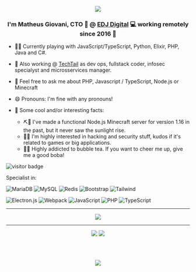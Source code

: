 <div align="center">
<img src="https://readme-typing-svg.herokuapp.com?font=sans-serif&size=30&color=8A17B3&center=true&vCenter=true&lines=%3COl%C3%A1%2C+mundo!%2F%3E;%3CHello%2C+world!%2F%3E;%3CCiao%2C+mondo!%2F%3E" />
</div>  

### <div align="center">I'm Matheus Giovani, CTO 👨‍ @ [EDJ Digital](https://github.com/edjdigital) 💻 working remotely since 2016 🚀</div>  

- 👨‍💻 Currently playing with JavaScript/TypeScript, Python, Elixir, PHP, Java and C#.
- 🔭 Also working @ [TechTail](https://github.com/techtail) as dev ops, fullstack coder, infosec specialyst and microsservices manager.
- 💬 Feel free to ask me about PHP, Javascript / TypeScript, Node.js or Minecraft
- 😄 Pronouns: I'm fine with any pronouns!

- 🤔 Some cool and/or interesting facts:
  - ⛏💎 I've made a functional Node.js Minecraft server for version 1.16 in the past, but it never saw the sunlight rise.
  - 🐱‍💻 I'm highly interested in hacking and security stuff, kudos if it's related to games or big applications.
  - 🧋🥤 Highly addicted to bubble tea. If you want to cheer me up, give me a good boba!

![visitor badge](https://visitor-badge.glitch.me/badge?page_id=theprometeus.theprometeus.visitor-badge)

Specialist in:

![MariaDB](https://img.shields.io/badge/MariaDB-003545?style=for-the-badge&logo=mariadb&logoColor=white) ![MySQL](https://img.shields.io/badge/mysql-%2300f.svg?style=for-the-badge&logo=mysql&logoColor=white) ![Redis](https://img.shields.io/badge/redis-%23DD0031.svg?style=for-the-badge&logo=redis&logoColor=white) ![Bootstrap](https://img.shields.io/badge/bootstrap-%23563D7C.svg?style=for-the-badge&logo=bootstrap&logoColor=white) ![Tailwind](https://img.shields.io/badge/tailwindcss-%237DD3FC.svg?style=for-the-badge&logo=tailwindcss&logoColor=black)

![Electron.js](https://img.shields.io/badge/Electron-191970?style=for-the-badge&logo=Electron&logoColor=white) ![Webpack](https://img.shields.io/badge/webpack-%238DD6F9.svg?style=for-the-badge&logo=webpack&logoColor=black) ![JavaScript](https://img.shields.io/badge/javascript-%23323330.svg?style=for-the-badge&logo=javascript&logoColor=%23F7DF1E) ![PHP](https://img.shields.io/badge/php-%23777BB4.svg?style=for-the-badge&logo=php&logoColor=white) ![TypeScript](https://img.shields.io/badge/typescript-%23007ACC.svg?style=for-the-badge&logo=typescript&logoColor=white)

---

<div align="center">
  <img src="https://skillicons.dev/icons?perline=10&i=ts,js,php,html,pug,css,sass,java,regex,mysql,express,mongodb,redis,nodejs,cs,nginx,webpack,wordpress,cloudflare,visualstudio" />
</div>

---

<div align="center">
  <img src="https://github-readme-stats.vercel.app/api?username=theprometeus&theme=react&hide_border=true&show_icons=true&hide=issues&count_private=true&include_all_commits=true" />  
  <img src="https://github-readme-stats.vercel.app/api/top-langs/?username=theprometeus&theme=react&hide_border=true&layout=compact&count_private=true&extra=pupperjs/core" />
  
  <br/><br/>
  
  <a href="https://spotify-github-profile.vercel.app/api/view?uid=gcprometeus&redirect=true">
    <img src="https://spotify-github-profile.vercel.app/api/view?uid=gcprometeus&cover_image=true&theme=default&bar_color=9e09c8&bar_color_cover=true" />
  </a>
</div>
